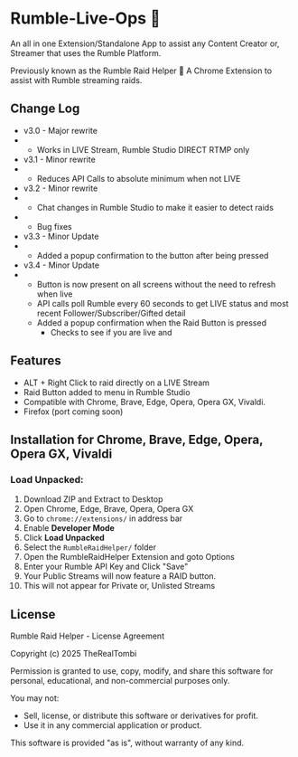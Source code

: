 # Rumble-Live-Ops  🚀
An all in one Extension/Standalone App to assist any Content Creator or, Streamer that uses the Rumble Platform.

Previously known as the Rumble Raid Helper 🚀 A Chrome Extension to assist with Rumble streaming raids.

## Change Log
- v3.0 - Major rewrite
- - Works in LIVE Stream, Rumble Studio DIRECT RTMP only 
- v3.1 - Minor rewrite
- - Reduces API Calls to absolute minimum when not LIVE
- v3.2 - Minor rewrite
- - Chat changes in Rumble Studio to make it easier to detect raids
- - Bug fixes
- v3.3 - Minor Update
- - Added a popup confirmation to the button after being pressed
- v3.4 - Minor Update
- - Button is now present on all screens without the need to refresh when live
  - API calls poll Rumble every 60 seconds to get LIVE status and most recent Follower/Subscriber/Gifted detail
  - Added a popup confirmation when the Raid Button is pressed
    - Checks to see if you are live and

## Features
- ALT + Right Click to raid directly on a LIVE Stream
- Raid Button added to menu in Rumble Studio
- Compatible with Chrome, Brave, Edge, Opera, Opera GX, Vivaldi.  
- Firefox (port coming soon)

## Installation for Chrome, Brave, Edge, Opera, Opera GX, Vivaldi

### Load Unpacked:
1. Download ZIP and Extract to Desktop
2. Open Chrome, Edge, Brave, Opera, Opera GX
3. Go to `chrome://extensions/` in address bar
4. Enable **Developer Mode**
5. Click **Load Unpacked**
6. Select the `RumbleRaidHelper/` folder
7. Open the RumbleRaidHelper Extension and goto Options
8. Enter your Rumble API Key and Click "Save"
9. Your Public Streams will now feature a RAID button.
10. This will not appear for Private or, Unlisted Streams


## License
Rumble Raid Helper - License Agreement

Copyright (c) 2025 TheRealTombi

Permission is granted to use, copy, modify, and share this software
for personal, educational, and non-commercial purposes only.

You may not:
- Sell, license, or distribute this software or derivatives for profit.
- Use it in any commercial application or product.

This software is provided "as is", without warranty of any kind.

